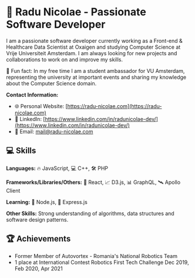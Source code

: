 # 🚀 Radu Nicolae - Passionate Software Developer

I am a passionate software developer currently working as a Front-end & Healthcare Data Scientist at Oxaigen and studying Computer Science at Vrije Universiteit Amsterdam. I am always looking for new projects and collaborations to work on and improve my skills.

🔮 Fun fact: In my free time I am a student ambassador for VU Amsterdam, representing the university at important events and sharing my knowledge about the Computer Science domain.

**Contact Information:**
- 🌐 Personal Website: [https://radu-nicolae.com](https://radu-nicolae.com)
- 🔗 LinkedIn: [https://www.linkedin.com/in/radunicolae-dev/](https://www.linkedin.com/in/radunicolae-dev/)
- 📧 Email: mail@radu-nicolae.com

## 💻 Skills

**Languages:** 🔥 JavaScript, 💻 C++, 🛠 PHP 

**Frameworks/Libraries/Others:** 🚀 React, 📈 D3.js, 📊 GraphQL, 🛰️ Apollo Client
 
**Learning:** 🚀 Node.js, 🦀 Express.js

**Other Skills:**  Strong understanding of algorithms, data structures and software design patterns.

## 🏆 Achievements
- Former Member of Autovortex - Romania's National Robotics Team 
- 1 place at International Contest Robotics First Tech Challenge Dec 2019, Feb 2020, Apr 2021

